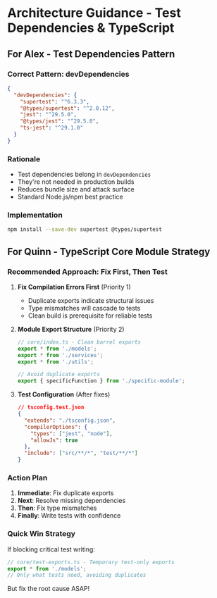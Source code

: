 # Architecture Guidance - Test Dependencies & TypeScript

## For Alex - Test Dependencies Pattern

### Correct Pattern: devDependencies
```json
{
  "devDependencies": {
    "supertest": "^6.3.3",
    "@types/supertest": "^2.0.12",
    "jest": "^29.5.0",
    "@types/jest": "^29.5.0",
    "ts-jest": "^29.1.0"
  }
}
```

### Rationale
- Test dependencies belong in `devDependencies`
- They're not needed in production builds
- Reduces bundle size and attack surface
- Standard Node.js/npm best practice

### Implementation
```bash
npm install --save-dev supertest @types/supertest
```

## For Quinn - TypeScript Core Module Strategy

### Recommended Approach: Fix First, Then Test

1. **Fix Compilation Errors First** (Priority 1)
   - Duplicate exports indicate structural issues
   - Type mismatches will cascade to tests
   - Clean build is prerequisite for reliable tests

2. **Module Export Structure** (Priority 2)
   ```typescript
   // core/index.ts - Clean barrel exports
   export * from './models';
   export * from './services';
   export * from './utils';
   
   // Avoid duplicate exports
   export { specificFunction } from './specific-module';
   ```

3. **Test Configuration** (After fixes)
   ```json
   // tsconfig.test.json
   {
     "extends": "./tsconfig.json",
     "compilerOptions": {
       "types": ["jest", "node"],
       "allowJs": true
     },
     "include": ["src/**/*", "test/**/*"]
   }
   ```

### Action Plan
1. **Immediate**: Fix duplicate exports
2. **Next**: Resolve missing dependencies
3. **Then**: Fix type mismatches
4. **Finally**: Write tests with confidence

### Quick Win Strategy
If blocking critical test writing:
```typescript
// core/test-exports.ts - Temporary test-only exports
export * from './models';
// Only what tests need, avoiding duplicates
```

But fix the root cause ASAP!
